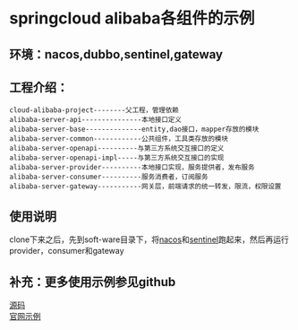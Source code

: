 # springcloud alibaba各组件的示例  
##  环境：nacos,dubbo,sentinel,gateway  
##  工程介绍：   
```
cloud-alibaba-project--------父工程，管理依赖     
alibaba-server-api---------------本地接口定义   
alibaba-server-base--------------entity,dao接口，mapper存放的模块   
alibaba-server-common------------公共组件，工具类存放的模块      
alibaba-server-openapi----------与第三方系统交互接口的定义       
alibaba-server-openapi-impl-----与第三方系统交互接口的实现    
alibaba-server-provider----------本地接口实现，服务提供者，发布服务      
alibaba-server-consumer----------服务消费者，订阅服务     
alibaba-server-gateway-----------网关层，前端请求的统一转发，限流，权限设置    
```
##  使用说明
clone下来之后，先到soft-ware目录下，将[nacos](https://nacos.io/zh-cn/)和[sentinel](https://github.com/alibaba/Sentinel/wiki/%E4%BB%8B%E7%BB%8D)跑起来，然后再运行provider，consumer和gateway
##  补充：更多使用示例参见github   

  [源码](https://github.com/alibaba/spring-cloud-alibaba)  
  [官网示例](https://github.com/alibaba/spring-cloud-alibaba/tree/master/spring-cloud-alibaba-examples)  